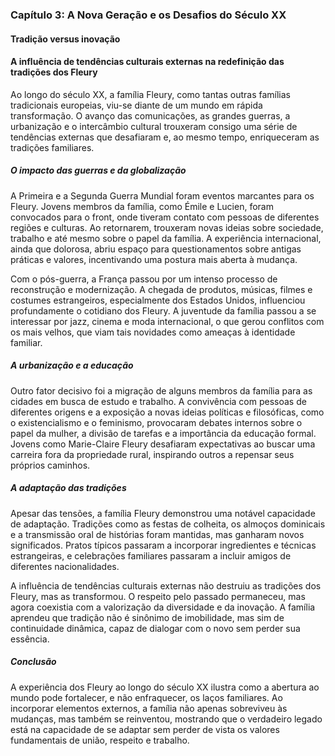 
### Capítulo 3: A Nova Geração e os Desafios do Século XX

#### Tradição versus inovação

#### A influência de tendências culturais externas na redefinição das tradições dos Fleury

Ao longo do século XX, a família Fleury, como tantas outras famílias tradicionais europeias, viu-se diante de um mundo em rápida transformação. O avanço das comunicações, as grandes guerras, a urbanização e o intercâmbio cultural trouxeram consigo uma série de tendências externas que desafiaram e, ao mesmo tempo, enriqueceram as tradições familiares.

##### O impacto das guerras e da globalização

A Primeira e a Segunda Guerra Mundial foram eventos marcantes para os Fleury. Jovens membros da família, como Émile e Lucien, foram convocados para o front, onde tiveram contato com pessoas de diferentes regiões e culturas. Ao retornarem, trouxeram novas ideias sobre sociedade, trabalho e até mesmo sobre o papel da família. A experiência internacional, ainda que dolorosa, abriu espaço para questionamentos sobre antigas práticas e valores, incentivando uma postura mais aberta à mudança.

Com o pós-guerra, a França passou por um intenso processo de reconstrução e modernização. A chegada de produtos, músicas, filmes e costumes estrangeiros, especialmente dos Estados Unidos, influenciou profundamente o cotidiano dos Fleury. A juventude da família passou a se interessar por jazz, cinema e moda internacional, o que gerou conflitos com os mais velhos, que viam tais novidades como ameaças à identidade familiar.

##### A urbanização e a educação

Outro fator decisivo foi a migração de alguns membros da família para as cidades em busca de estudo e trabalho. A convivência com pessoas de diferentes origens e a exposição a novas ideias políticas e filosóficas, como o existencialismo e o feminismo, provocaram debates internos sobre o papel da mulher, a divisão de tarefas e a importância da educação formal. Jovens como Marie-Claire Fleury desafiaram expectativas ao buscar uma carreira fora da propriedade rural, inspirando outros a repensar seus próprios caminhos.

##### A adaptação das tradições

Apesar das tensões, a família Fleury demonstrou uma notável capacidade de adaptação. Tradições como as festas de colheita, os almoços dominicais e a transmissão oral de histórias foram mantidas, mas ganharam novos significados. Pratos típicos passaram a incorporar ingredientes e técnicas estrangeiras, e celebrações familiares passaram a incluir amigos de diferentes nacionalidades.

A influência de tendências culturais externas não destruiu as tradições dos Fleury, mas as transformou. O respeito pelo passado permaneceu, mas agora coexistia com a valorização da diversidade e da inovação. A família aprendeu que tradição não é sinônimo de imobilidade, mas sim de continuidade dinâmica, capaz de dialogar com o novo sem perder sua essência.

##### Conclusão

A experiência dos Fleury ao longo do século XX ilustra como a abertura ao mundo pode fortalecer, e não enfraquecer, os laços familiares. Ao incorporar elementos externos, a família não apenas sobreviveu às mudanças, mas também se reinventou, mostrando que o verdadeiro legado está na capacidade de se adaptar sem perder de vista os valores fundamentais de união, respeito e trabalho.
```
